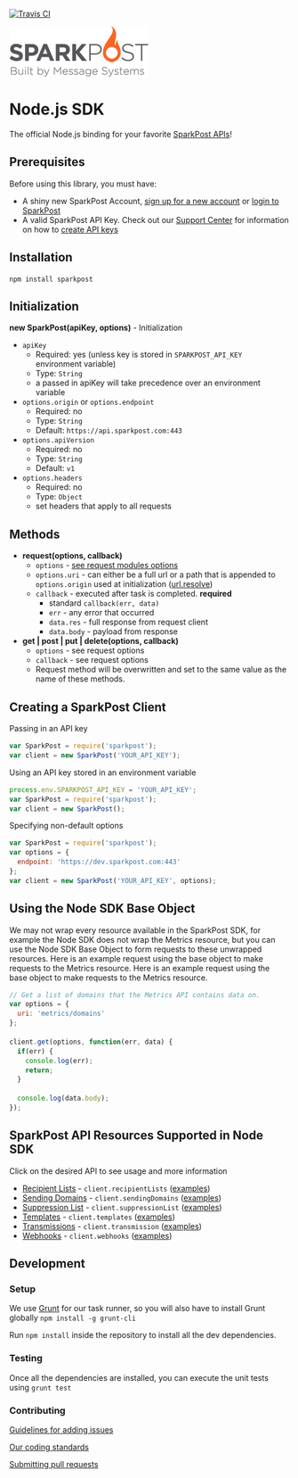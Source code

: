 [![Travis CI](https://travis-ci.org/SparkPost/node-sparkpost.svg?branch=master)](https://travis-ci.org/SparkPost/node-sparkpost)

![SparkPost Build by MessageSystems](/docs/sparkpost_logo.png)
# Node.js SDK

The official Node.js binding for your favorite [SparkPost APIs](https://www.sparkpost.com/api)!

## Prerequisites

Before using this library, you must have:

* A shiny new SparkPost Account, [sign up for a new account](https://app.sparkpost.com/#/sign-up) or [login to SparkPost](https://app.sparkpost.com/)
* A valid SparkPost API Key. Check out our [Support Center](https://support.sparkpost.com/) for information on how to [create API keys](https://support.sparkpost.com/customer/portal/articles/1933377-create-api-keys)

## Installation

```
npm install sparkpost
```

## Initialization
**new SparkPost(apiKey, options)** - Initialization

* `apiKey`
    * Required: yes (unless key is stored in `SPARKPOST_API_KEY` environment variable)
    * Type: `String`
    * a passed in apiKey will take precedence over an environment variable
* `options.origin` or `options.endpoint`
    * Required: no
    * Type: `String`
    * Default: `https://api.sparkpost.com:443`
* `options.apiVersion`
    * Required: no
    * Type: `String`
    * Default: `v1`
* `options.headers`
    * Required: no
    * Type: `Object`
    * set headers that apply to all requests

## Methods
* **request(options, callback)**
    * `options` - [see request modules options](https://github.com/mikeal/request#requestoptions-callback)
    * `options.uri` - can either be a full url or a path that is appended to `options.origin` used at initialization ([url.resolve](http://nodejs.org/api/url.html#url_url_resolve_from_to))
    * `callback` - executed after task is completed. **required**
      * standard `callback(err, data)`
      * `err` - any error that occurred
      * `data.res` - full response from request client
      * `data.body` - payload from response
* **get | post | put | delete(options, callback)**
    * `options` - see request options
    * `callback` - see request options
    * Request method will be overwritten and set to the same value as the name of these methods.

## Creating a SparkPost Client

Passing in an API key
```js
var SparkPost = require('sparkpost');
var client = new SparkPost('YOUR_API_KEY');
```

Using an API key stored in an environment variable
```js
process.env.SPARKPOST_API_KEY = 'YOUR_API_KEY';
var SparkPost = require('sparkpost');
var client = new SparkPost();
```

Specifying non-default options
```js
var SparkPost = require('sparkpost');
var options = {
  endpoint: 'https://dev.sparkpost.com:443'
};
var client = new SparkPost('YOUR_API_KEY', options);
```

## Using the Node SDK Base Object
We may not wrap every resource available in the SparkPost SDK, for example the Node SDK does not wrap the Metrics resource,
but you can use the Node SDK Base Object to form requests to these unwrapped resources. Here is an example request using the
base object to make requests to the Metrics resource. Here is an example request using the base object to make requests to
the Metrics resource.

```js
// Get a list of domains that the Metrics API contains data on.
var options = {
  uri: 'metrics/domains'
};

client.get(options, function(err, data) {
  if(err) {
    console.log(err);
    return;
  }

  console.log(data.body);
});
```

## SparkPost API Resources Supported in Node SDK
Click on the desired API to see usage and more information

* [Recipient Lists](/docs/resources/recipientLists.md) - `client.recipientLists` ([examples](/examples/recipientLists))
* [Sending Domains](/docs/resources/sendingDomains.md) - `client.sendingDomains` ([examples](/examples/sendingDomains))
* [Suppression List](/docs/resources/suppressionList.md) - `client.suppressionList` ([examples](/examples/suppressionList))
* [Templates](/docs/resources/templates.md) - `client.templates` ([examples](/examples/templates))
* [Transmissions](/docs/apis/transmission.md) - `client.transmission` ([examples](/examples/transmission))
* [Webhooks](/docs/resources/webhooks.md) - `client.webhooks` ([examples](/examples/webhooks))


## Development

### Setup
We use [Grunt](http://gruntjs.com/) for our task runner, so you will also have to install Grunt globally `npm install -g grunt-cli`

Run `npm install` inside the repository to install all the dev dependencies.

### Testing
Once all the dependencies are installed, you can execute the unit tests using `grunt test`

### Contributing
[Guidelines for adding issues](docs/ADDING_ISSUES.markdown)

[Our coding standards](docs/CODE_STYLE_GUIDE.markdown)

[Submitting pull requests](CONTRIBUTING.md)

